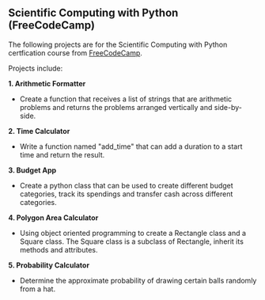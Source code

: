 ## Scientific Computing with Python (FreeCodeCamp)
The following projects are for the Scientific Computing with Python certfication course from [FreeCodeCamp](https://www.freecodecamp.org/learn/scientific-computing-with-python "FreeCodeCamp").


Projects include:  

**1. Arithmetic Formatter**  
 - Create a function that receives a list of strings that are arithmetic problems and returns the problems arranged vertically and side-by-side.
  
**2. Time Calculator**  
- Write a function named "add_time" that can add a duration to a start time and return the result.
  
**3. Budget App**
- Create a python class that can be used to create different budget categories, track its spendings and transfer cash across different categories.
  
**4. Polygon Area Calculator**
- Using object oriented programming to create a Rectangle class and a Square class. The Square class is a subclass of Rectangle, inherit its methods and attributes.
  
**5. Probability Calculator**
-  Determine the approximate probability of drawing certain balls randomly from a hat.
